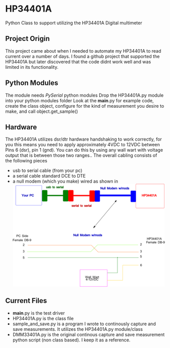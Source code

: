 # HP34401A
Python Class to support utilizing the HP34401A Digital multimeter 
## Project Origin
This project came about when I needed to automate my HP34401A to read current over a number of days. I found a github project that supported the HP34401A but later discovered that the code didnt work well and was limited in its functionality. 
## Python Modules
The module needs _PySerial_  python modules
Drop the HP34401A.py module into your python modules folder
Look at the __main__.py for example code, 
create the class object, configure for the kind of measurement you desire to make, and call object.get_sample()

## Hardware
The HP34401A utilizes dsr/dtr hardware handshaking to work correctly, for you this means you need to apply approximately 4VDC to 12VDC between Pins 6 (dsr), pin 1 (gnd).
You can do this by using any wall wart with voltage output that is between those two ranges..
The overall cabling consists of the following pieces 
* usb to serial cable (from your pc)
* a serial cable standard DCE to DTE
* a null modem (which you make) wired as shown in ![cable_drawing](/cable_notes/nullmodemhookup.png)
## Current Files
* __main__.py is the test driver
* HP34401A.py is the class file
* sample_and_save.py is a program I wrote to continously capture and save measurements. It utilizes the HP34401A.py module/class
* DMM33401A.py is the original continous capture and save measurement python script (non class based). I keep it as a reference. 
